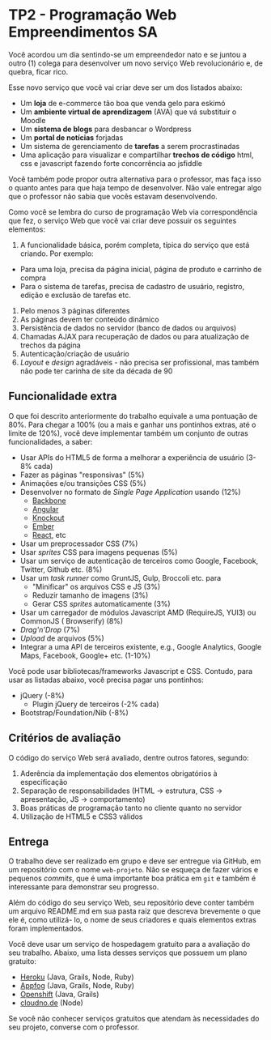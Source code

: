 # TP2 - Programação Web Empreendimentos SA

Você acordou um dia sentindo-se um empreendedor nato e se juntou a outro (1)
colega para desenvolver um novo serviço Web revolucionário e, de quebra, ficar
rico.

Esse novo serviço que você vai criar deve ser um dos listados abaixo:

- Um **loja** de e-commerce tão boa que venda gelo para eskimó
- Um **ambiente virtual de aprendizagem** (AVA) que vá substituir o Moodle
- Um **sistema de blogs** para desbancar o Wordpress
- Um **portal de notícias** forjadas
- Um sistema de gerenciamento de **tarefas** a serem procrastinadas
- Uma aplicação para visualizar e compartilhar **trechos de código** html, css e javascript fazendo forte concorrência ao jsfiddle

Você também pode propor outra alternativa para o professor, mas faça isso o
quanto antes para que haja tempo de desenvolver. Não vale entregar algo que o professor não sabia que vocês estavam desenvolvendo.

Como você se lembra do curso de programação Web via correspondência que fez,
o serviço Web que você vai criar deve possuir os seguintes elementos:

1. A funcionalidade básica, porém completa, típica do serviço que está criando. Por exemplo:
  - Para uma loja, precisa da página inicial, página
    de produto e carrinho de compra
  - Para o sistema de tarefas, precisa de cadastro de
    usuário, registro, edição e exclusão de tarefas etc.
1. Pelo menos 3 páginas diferentes
1. As páginas devem ter conteúdo dinâmico
1. Persistência de dados no servidor (banco de dados ou arquivos)
1. Chamadas AJAX para recuperação de dados ou para atualização de trechos da página
1. Autenticação/criação de usuário
1. _Layout_ e _design_ agradáveis - não precisa ser profissional, mas também não pode ter carinha de site da década de 90

## Funcionalidade extra

O que foi descrito anteriormente do trabalho equivale a uma pontuação de 80%.
Para chegar a 100% (ou a mais e ganhar uns pontinhos extras, até o limite de 120%), você deve
implementar também um conjunto de outras funcionalidades, a saber:

- Usar APIs do HTML5 de forma a melhorar a experiência de usuário (3-8% cada)
- Fazer as páginas "responsivas" (5%)
- Animações e/ou transições CSS (5%)
- Desenvolver no formato de _Single Page Application_ usando (12%)
  - [Backbone](http://backbone.org)
  - [Angular](http://angularjs.org/)
  - [Knockout](http://knockoutjs.com/)
  - [Ember](http://emberjs.com/)
  - [React](https://facebook.github.io/react/), etc
- Usar um preprocessador CSS (7%)
- Usar _sprites_ CSS para imagens pequenas (5%)
- Usar um serviço de autenticação de terceiros como Google, Facebook, Twitter, Github etc.
  (8%)
- Usar um _task runner_ como GruntJS, Gulp, Broccoli etc. para
  - "Minificar" os arquivos CSS e JS (3%)
  - Reduzir tamanho de imagens (3%)
  - Gerar CSS _sprites_ automaticamente (3%)
- Usar um carregador de módulos Javascript AMD (RequireJS, YUI3) ou CommonJS (
  Browserify) (8%)
- _Drag'n'Drop_ (7%)
- _Upload_ de arquivos (5%)
- Integrar a uma API de terceiros existente, e.g., Google Analytics, Google Maps, Facebook,
  Google+ etc. (1-10%)

Você pode usar bibliotecas/frameworks Javascript e CSS. Contudo, para usar as
listadas abaixo, você precisa pagar uns pontinhos:

- jQuery (-8%)
  - Plugin jQuery de terceiros (-2% cada)
- Bootstrap/Foundation/Nib (-8%)


## Critérios de avaliação

O código do serviço Web será avaliado, dentre outros fatores, segundo:

1. Aderência da implementação dos elementos obrigatórios à especificação
1. Separação de responsabilidades (HTML -> estrutura, CSS -> apresentação, JS
    -> comportamento)
1. Boas práticas de programação tanto no cliente quanto no servidor
1. Utilização de HTML5 e CSS3 válidos

## Entrega

O trabalho deve ser realizado em grupo e deve ser entregue via GitHub, em um
repositório com o nome `web-projeto`. Não se esqueça de fazer vários e
pequenos _commits_, que é uma importante boa prática em `git` e também é
interessante para demonstrar seu progresso.

Além do código do seu serviço Web, seu repositório deve conter também um arquivo
 README.md em sua pasta raiz que descreva brevemente o que ele é, como utilizá-
lo, o nome de seus criadores e quais elementos extras foram implementados.

Você deve usar um serviço de hospedagem gratuito para a avaliação do seu
trabalho. Abaixo, uma lista desses serviços que possuem um plano gratuito:

- [Heroku](https://www.heroku.com/) (Java, Grails, Node, Ruby)
- [Appfog](https://www.appfog.com/) (Java, Grails, Node, Ruby)
- [Openshift](https://www.openshift.com/) (Java, Grails)
- [cloudno.de](http://cloudno.de/) (Node)


Se você não conhecer serviços gratuitos que atendam às necessidades do seu
projeto, converse com o professor.
